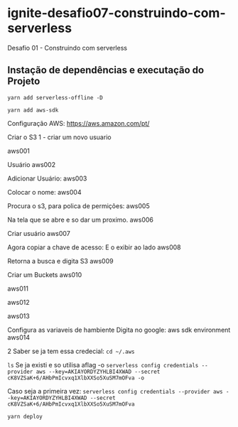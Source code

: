 # ignite-desafio07-construindo-com-serverless
Desafio 01 - Construindo com serverless


## Instação de dependências e executação do Projeto

```yarn add serverless-offline -D```

```yarn add aws-sdk```




Configuração AWS:
https://aws.amazon.com/pt/

Criar o S3
1 - criar um novo usuario

aws001

Usuário
aws002

Adicionar Usuário:
aws003

Colocar o nome:
aws004

Procura o s3, para polica de permições:
aws005

Na tela que se abre e so dar um proximo.
aws006

Criar usuário
aws007

Agora copiar a chave de acesso:
E o exibir ao lado
aws008

Retorna a busca e digita S3
aws009

Criar um Buckets
aws010

aws011

aws012

aws013

Configura as variaveis de hambiente
Digita no google:
aws sdk environment
aws014

2 
Saber se ja tem essa credecial:
```cd ~/.aws```

```ls```
Se ja existi e so utilisa  aflag -o
```serverless config credentials --provider aws --key=AKIAYORDYZYHLBI4XWAD --secret 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 -o```

Caso seja a primeira vez:
```serverless config credentials --provider aws --key=AKIAYORDYZYHLBI4XWAD --secret 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```

```yarn deploy```